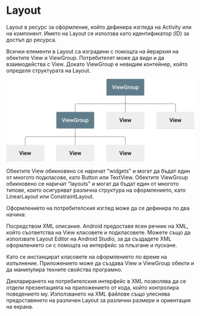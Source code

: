 # Layout

Layout в ресурс за оформление, който дефинира изгледа на Activity или на компонент. Името на Layout се използва като идентификатор (ID) за достъп до ресурса.

Всички елементи в Layout са изградени с помощта на йерархия на обектите View и ViewGroup. Потребителят може да види и да взаимодейства с View. Докато ViewGroup е невидим контейнер, който определя структурата на Layout.

![](<../../../../assets/image (26).png>)

Обектите View обикновено се наричат ​​"widgets" и могат да бъдат един от многото подкласове, като Button или TextView. Обектите ViewGroup обикновено се наричат ​​"layouts" и могат да бъдат един от многото типове, които осигуряват различна структура на оформлението, като LinearLayout или ConstraintLayout.

Оформлението на потребителския изглед може да се дефинира по два начина:

Посредством XML описание. Android предоставя ясен речник на XML, който съответства на View класовете и подкласовете. Можете също да използвате Layout Editor на Android Studio, за да създадете XML оформлението си с помощта на интерфейс за плъзгане и пускане.

Като се инстанцират класовете на оформлението по време на изпълнение. Приложението може да създава View и ViewGroup обекти и да манипулира техните свойства програмно.

&#x20;Декларирането на потребителския интерфейс в XML позволява да се отдели презентацията на приложението от кода, който контролира поведението му. Използването на XML файлове също улеснява предоставянето на различен  Layout за различни размери и ориентация на екрана.
